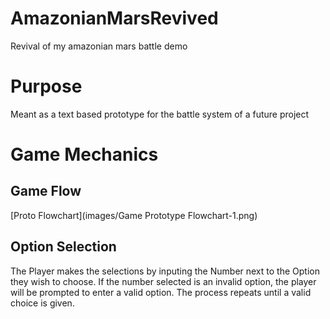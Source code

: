 # AmazonianMarsRevived
Revival of my amazonian mars battle demo

# Purpose
  Meant as a text based prototype for the battle system of a future project
# Game Mechanics
## Game Flow
[Proto Flowchart](images/Game Prototype Flowchart-1.png)
## Option Selection
The Player makes the selections by inputing the Number next to the Option they wish to choose. If the number selected is an invalid option, the player will be prompted to enter a valid option. The process repeats until a valid choice is given.
